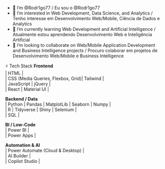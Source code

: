 - 👤 I’m @Rodr1go77 / Eu sou o @Rodr1go77
- 👀 I’m interested in Web Development, Data Science, and Analytics / Tenho interesse em Desenvolvimento Web/Mobile, Ciência de Dados e Analytics
- 🌱 I’m currently learning Web Development and Artificial Intelligence / Atualmente estou aprendendo Desenvolvimento Web e Inteligência Artificial
- 💞️ I’m looking to collaborate on Web/Mobile Application Development and Business Intelligence projects / Procuro colaborar em projetos de Desenvolvimento Web/Mobile e Business Intelligence

⚡ Tech Stack
**Frontend**  
| HTML |  
| CSS (Media Queries, Flexbox, Grid)| Tailwind |   
| JavaScript | jQuery |  
| React | Material UI |

**Backend / Data**  
| Python | Pandas | MatplotLib | Seaborn | Numpy |    
| R | Tidyverse | Shiny | Selenium |   
| SQL |

**BI / Low-Code**  
| Power BI |  
| Power Apps |

**Automation & AI**  
| Power Automate (Cloud & Desktop) |  
| AI Builder |   
| Copilot Studio |

<!---
Rodr1go77/Rodr1go77 is a ✨ special ✨ repository because its `README.md` (this file) appears on your GitHub profile.
You can click the Preview link to take a look at your changes.
--->
